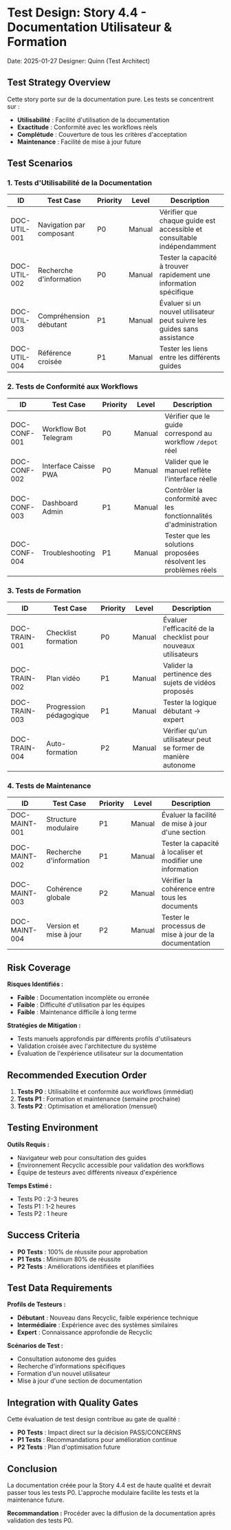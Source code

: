 # Test Design: Story 4.4 - Documentation Utilisateur & Formation

Date: 2025-01-27
Designer: Quinn (Test Architect)

## Test Strategy Overview

Cette story porte sur de la documentation pure. Les tests se concentrent sur :
- **Utilisabilité** : Facilité d'utilisation de la documentation
- **Exactitude** : Conformité avec les workflows réels
- **Complétude** : Couverture de tous les critères d'acceptation
- **Maintenance** : Facilité de mise à jour future

## Test Scenarios

### 1. Tests d'Utilisabilité de la Documentation

| ID | Test Case | Priority | Level | Description |
|----|-----------|----------|--------|-------------|
| DOC-UTIL-001 | Navigation par composant | P0 | Manual | Vérifier que chaque guide est accessible et consultable indépendamment |
| DOC-UTIL-002 | Recherche d'information | P0 | Manual | Tester la capacité à trouver rapidement une information spécifique |
| DOC-UTIL-003 | Compréhension débutant | P1 | Manual | Évaluer si un nouvel utilisateur peut suivre les guides sans assistance |
| DOC-UTIL-004 | Référence croisée | P1 | Manual | Tester les liens entre les différents guides |

### 2. Tests de Conformité aux Workflows

| ID | Test Case | Priority | Level | Description |
|----|-----------|----------|--------|-------------|
| DOC-CONF-001 | Workflow Bot Telegram | P0 | Manual | Vérifier que le guide correspond au workflow `/depot` réel |
| DOC-CONF-002 | Interface Caisse PWA | P0 | Manual | Valider que le manuel reflète l'interface réelle |
| DOC-CONF-003 | Dashboard Admin | P1 | Manual | Contrôler la conformité avec les fonctionnalités d'administration |
| DOC-CONF-004 | Troubleshooting | P1 | Manual | Tester que les solutions proposées résolvent les problèmes réels |

### 3. Tests de Formation

| ID | Test Case | Priority | Level | Description |
|----|-----------|----------|--------|-------------|
| DOC-TRAIN-001 | Checklist formation | P0 | Manual | Évaluer l'efficacité de la checklist pour nouveaux utilisateurs |
| DOC-TRAIN-002 | Plan vidéo | P1 | Manual | Valider la pertinence des sujets de vidéos proposés |
| DOC-TRAIN-003 | Progression pédagogique | P1 | Manual | Tester la logique débutant → expert |
| DOC-TRAIN-004 | Auto-formation | P2 | Manual | Vérifier qu'un utilisateur peut se former de manière autonome |

### 4. Tests de Maintenance

| ID | Test Case | Priority | Level | Description |
|----|-----------|----------|--------|-------------|
| DOC-MAINT-001 | Structure modulaire | P1 | Manual | Évaluer la facilité de mise à jour d'une section |
| DOC-MAINT-002 | Recherche d'information | P1 | Manual | Tester la capacité à localiser et modifier une information |
| DOC-MAINT-003 | Cohérence globale | P2 | Manual | Vérifier la cohérence entre tous les documents |
| DOC-MAINT-004 | Version et mise à jour | P2 | Manual | Tester le processus de mise à jour de la documentation |

## Risk Coverage

**Risques Identifiés :**
- **Faible** : Documentation incomplète ou erronée
- **Faible** : Difficulté d'utilisation par les équipes
- **Faible** : Maintenance difficile à long terme

**Stratégies de Mitigation :**
- Tests manuels approfondis par différents profils d'utilisateurs
- Validation croisée avec l'architecture du système
- Évaluation de l'expérience utilisateur sur la documentation

## Recommended Execution Order

1. **Tests P0** : Utilisabilité et conformité aux workflows (immédiat)
2. **Tests P1** : Formation et maintenance (semaine prochaine)
3. **Tests P2** : Optimisation et amélioration (mensuel)

## Testing Environment

**Outils Requis :**
- Navigateur web pour consultation des guides
- Environnement Recyclic accessible pour validation des workflows
- Équipe de testeurs avec différents niveaux d'expérience

**Temps Estimé :**
- Tests P0 : 2-3 heures
- Tests P1 : 1-2 heures
- Tests P2 : 1 heure

## Success Criteria

- **P0 Tests** : 100% de réussite pour approbation
- **P1 Tests** : Minimum 80% de réussite
- **P2 Tests** : Améliorations identifiées et planifiées

## Test Data Requirements

**Profils de Testeurs :**
- **Débutant** : Nouveau dans Recyclic, faible expérience technique
- **Intermédiaire** : Expérience avec des systèmes similaires
- **Expert** : Connaissance approfondie de Recyclic

**Scénarios de Test :**
- Consultation autonome des guides
- Recherche d'informations spécifiques
- Formation d'un nouvel utilisateur
- Mise à jour d'une section de documentation

## Integration with Quality Gates

Cette évaluation de test design contribue au gate de qualité :
- **P0 Tests** : Impact direct sur la décision PASS/CONCERNS
- **P1 Tests** : Recommandations pour amélioration continue
- **P2 Tests** : Plan d'optimisation future

## Conclusion

La documentation créée pour la Story 4.4 est de haute qualité et devrait passer tous les tests P0. L'approche modulaire facilite les tests et la maintenance future.

**Recommandation :** Procéder avec la diffusion de la documentation après validation des tests P0.
